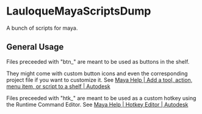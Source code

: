 # LauloqueMayaScriptsDump

A bunch of scripts for maya.



## General Usage

Files preceeded with "btn_" are meant to be used as buttons in the shelf.  

They might come with custom button icons and even the corresponding project file if you want to customize it. See [Maya Help | Add a tool, action, menu item, or script to a shelf | Autodesk](https://help.autodesk.com/view/MAYAUL/2023/ENU/?guid=GUID-C693E884-F81A-4858-B5D6-3856EB8F394E)

Files preceeded with "htk_" are meant to be used as a custom hotkey using the Runtime Command Editor. See [Maya Help | Hotkey Editor | Autodesk](https://help.autodesk.com/view/MAYAUL/2023/ENU/?guid=GUID-36D24C0F-19E4-411E-8CA9-DB7B64C3E6EA)
